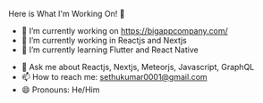 Here is What I'm Working On! 👋

- 🔭 I’m currently working on https://bigappcompany.com/
- 🔭 I’m currently working in Reactjs and Nextjs
- 🌱 I’m currently learning Flutter and React Native
<!-- - 🤔 I’m looking for help with ... -->
- 💬 Ask me about Reactjs, Nextjs, Meteorjs, Javascript, GraphQL
- 📫 How to reach me: sethukumar0001@gmail.com
- 😄 Pronouns: He/Him

